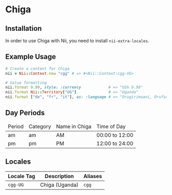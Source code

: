 <!-- This file has been generated. Source: languages/_template.md.erb -->

# Chiga

## Installation

In order to use Chiga with Nii, you need to install `nii-extra-locales`.

## Example Usage

``` ruby
# Create a context for Chiga
nii = Nii::Context.new "cgg" # => #<Nii::Context:cgg-UG>

# Value formatting
nii.format 9.99, style: :currency            # => "USh 9.99"
nii.format Nii::Territory["UG"]              # => "Uganda"
nii.format ["de", "fr", "it"], as: :language # => "Orugirimaani, Orufaransa, Oruyitare"
```

## Day Periods


<table>
  <thead>
    <tr>
      <td>Period</td>
      <td>Category</td>
      <td>Name in Chiga</td>
      <td>Time of Day</td>
    </tr>
  </thead>
  <tbody>
    <tr>
      <td>am</td>
      <td>am</td>
      <td>AM</td>
      <td>00:00 to 12:00</td>
    </tr>
    <tr>
      <td>pm</td>
      <td>pm</td>
      <td>PM</td>
      <td>12:00 to 24:00</td>
    </tr>
  </tbody>
</table>



## Locales

<table>
  <thead>
    <tr>
      <th>Locale Tag</th>
      <th>Description</th>
      <th>Aliases</th>
    </tr>
  </thead>
  <tbody>
    <tr>
      <td><code>cgg-UG</code></td>
      <td>Chiga (Uganda)</td>
      <td><code>cgg</code></td>
    </tr>
  </tbody>
</table>

